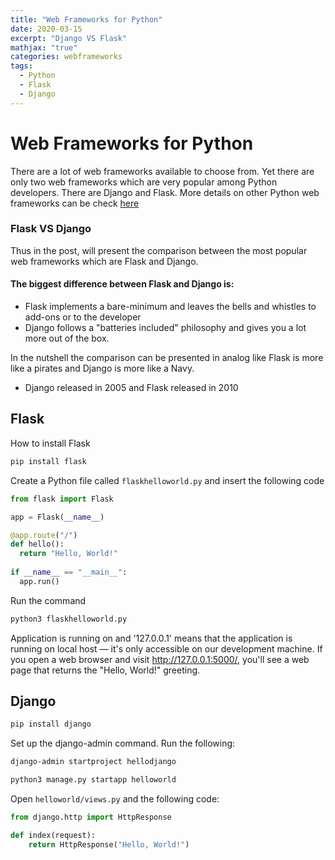 ```yaml
---
title: "Web Frameworks for Python"
date: 2020-03-15
excerpt: "Django VS Flask"
mathjax: "true"
categories: webframeworks
tags:
  - Python
  - Flask
  - Django
---
```


# Web Frameworks for Python
There are a lot of web frameworks available to choose from. Yet there are only two web frameworks which are very popular among Python developers. There are Django and Flask. More details on other Python web frameworks can be check [here](https://wiki.python.org/moin/WebFrameworks)
### Flask VS Django
Thus in the post, will present the comparison between the most popular web frameworks which are Flask and Django.

#### The biggest difference between Flask and Django is:

- Flask implements a bare-minimum and leaves the bells and whistles to add-ons or to the developer
- Django follows a "batteries included" philosophy and gives you a lot more out of the box.

In the nutshell the comparison can be presented in analog like Flask is more like a pirates and Django is more like a Navy.

- Django released in 2005 and Flask released in 2010

## Flask
How to install Flask 
```bash
pip install flask
```
Create a Python file called `flaskhelloworld.py` and insert the following code

```python
from flask import Flask

app = Flask(__name__)

@app.route("/")
def hello():
  return "Hello, World!"
  
if __name__ == "__main__":
  app.run()
```
Run the command 
```bash
python3 flaskhelloworld.py
```
Application is running on and '127.0.0.1' means that the application is running on local host — it's only accessible on our development machine. If you open a web browser and visit http://127.0.0.1:5000/, you'll see a web page that returns the "Hello, World!" greeting.

## Django
```bash
pip install django
```
Set up the django-admin command. Run the following:
```bash
django-admin startproject hellodjango
```
```bash
python3 manage.py startapp helloworld
```
Open `helloworld/views.py` and the following code:
```python
from django.http import HttpResponse

def index(request):
    return HttpResponse("Hello, World!")
```
